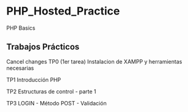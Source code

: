 # PHP_Hosted_Practice
PHP Basics


## Trabajos Prácticos
Cancel changes
TP0 (1er tarea)
Instalacion de XAMPP y herramientas necesarias

TP1
Introducción PHP

TP2
Estructuras de control - parte 1

TP3
LOGIN - Método POST - Validación

